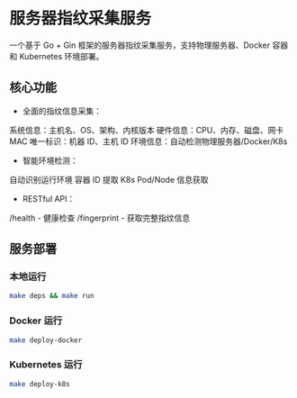 # 服务器指纹采集服务

一个基于 Go + Gin 框架的服务器指纹采集服务，支持物理服务器、Docker 容器和 Kubernetes 环境部署。


## 核心功能
- 全面的指纹信息采集：

系统信息：主机名、OS、架构、内核版本
硬件信息：CPU、内存、磁盘、网卡 MAC
唯一标识：机器 ID、主机 ID
环境信息：自动检测物理服务器/Docker/K8s


- 智能环境检测：

自动识别运行环境
容器 ID 提取
K8s Pod/Node 信息获取


- RESTful API：

/health - 健康检查
/fingerprint - 获取完整指纹信息

## 服务部署
### 本地运行
``` bash
make deps && make run
```
### Docker 运行
``` bash
make deploy-docker
```
### Kubernetes 运行
``` bash
make deploy-k8s
```
